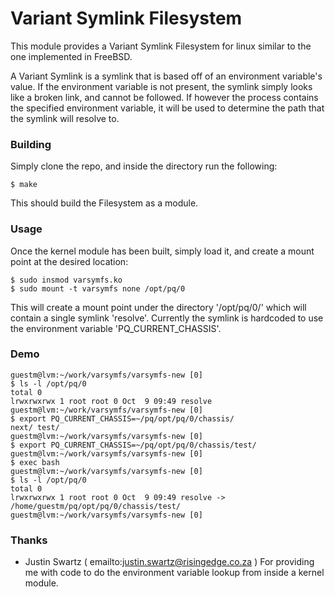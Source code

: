 # Variant Symlink Filesystem

This module provides a Variant Symlink Filesystem for linux
similar to the one implemented in FreeBSD.

A Variant Symlink is a symlink that is based off of an environment
variable's value. If the environment variable is not present, the symlink
simply looks like a broken link, and cannot be followed. If however the
process contains the specified environment variable, it will be used to
determine the path that the symlink will resolve to.


### Building

Simply clone the repo, and inside the directory run the following:
```
$ make
```

This should build the Filesystem as a module.


### Usage

Once the kernel module has been built, simply load it, and create a mount point at
the desired location:

```
$ sudo insmod varsymfs.ko
$ sudo mount -t varsymfs none /opt/pq/0
```

This will create a mount point under the directory '/opt/pq/0/' which will contain a
single symlink 'resolve'. Currently the symlink is hardcoded to use the environment
variable 'PQ_CURRENT_CHASSIS'.


### Demo
```
guestm@lvm:~/work/varsymfs/varsymfs-new [0]
$ ls -l /opt/pq/0
total 0
lrwxrwxrwx 1 root root 0 Oct  9 09:49 resolve
guestm@lvm:~/work/varsymfs/varsymfs-new [0]
$ export PQ_CURRENT_CHASSIS=~/pq/opt/pq/0/chassis/
next/ test/
guestm@lvm:~/work/varsymfs/varsymfs-new [0]
$ export PQ_CURRENT_CHASSIS=~/pq/opt/pq/0/chassis/test/
guestm@lvm:~/work/varsymfs/varsymfs-new [0]
$ exec bash
guestm@lvm:~/work/varsymfs/varsymfs-new [0]
$ ls -l /opt/pq/0
total 0
lrwxrwxrwx 1 root root 0 Oct  9 09:49 resolve -> /home/guestm/pq/opt/pq/0/chassis/test/
guestm@lvm:~/work/varsymfs/varsymfs-new [0]
```


### Thanks
- Justin Swartz ( emailto:justin.swartz@risingedge.co.za )
  For providing me with code to do the environment variable lookup from inside a kernel module.
